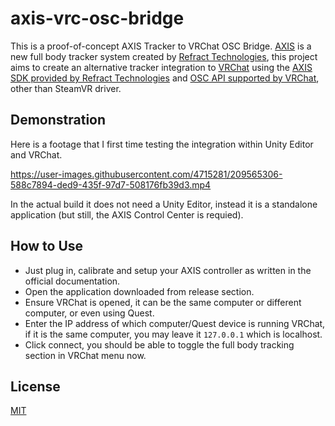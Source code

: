 # axis-vrc-osc-bridge
This is a proof-of-concept AXIS Tracker to VRChat OSC Bridge.
[AXIS](https://axisxr.gg/) is a new full body tracker system created by [
Refract Technologies](https://refract.gg/), this project aims to create an alternative tracker integration to [VRChat](https://hello.vrchat.com/) using the [AXIS SDK provided by Refract Technologies](https://github.com/Refract-Technologies/axis-sdk-unity/) and [OSC API supported by VRChat](https://docs.vrchat.com/docs/osc-trackers), other than SteamVR driver.


## Demonstration

Here is a footage that I first time testing the integration within Unity Editor and VRChat.

https://user-images.githubusercontent.com/4715281/209565306-588c7894-ded9-435f-97d7-508176fb39d3.mp4

In the actual build it does not need a Unity Editor, instead it is a standalone application (but still, the AXIS Control Center is requied).

## How to Use
- Just plug in, calibrate and setup your AXIS controller as written in the official documentation.
- Open the application downloaded from release section.
- Ensure VRChat is opened, it can be the same computer or different computer, or even using Quest.
- Enter the IP address of which computer/Quest device is running VRChat, if it is the same computer, you may leave it `127.0.0.1` which is localhost.
- Click connect, you should be able to toggle the full body tracking section in VRChat menu now.

## License
[MIT](LICENSE)
